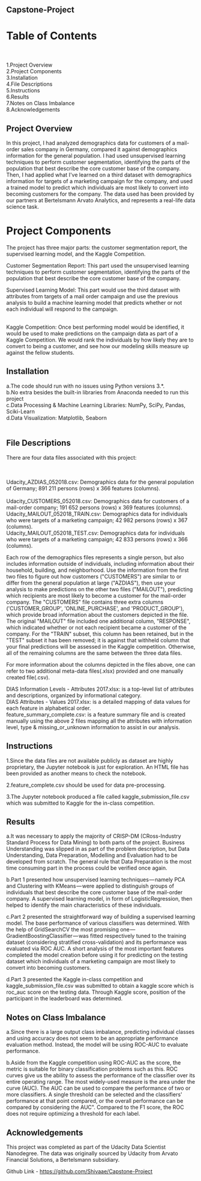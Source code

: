 ## Capstone-Project<br>
# Table of Contents<br><br>

1.Project Overview<br>
2.Project Components<br>
3.Installation<br>
4.File Descriptions<br>
5.Instructions<br>
6.Results<br>
7.Notes on Class Imbalance<br>
8.Acknowledgements<br>

## Project Overview<br>
In this project, I had analyzed demographics data for customers of a mail-order sales company in Germany, compared it against demographics information for the general population. I had used unsupervised learning techniques to perform customer segmentation, identifying the parts of the population that best describe the core customer base of the company. Then, I had applied what I've learned on a third dataset with demographics information for targets of a marketing campaign for the company, and used a trained model to predict which individuals are most likely to convert into becoming customers for the company. The data used has been provided by our partners at Bertelsmann Arvato Analytics, and represents a real-life data science task. <br>

# Project Components
The project has three major parts: the customer segmentation report, the supervised learning model, and the Kaggle Competition.<br>

Customer Segmentation Report: This part used the unsupervised learning techniques to perform customer segmentation, identifying the parts of the population that best describe the core customer base of the company.<br>

Supervised Learning Model: This part would use the third dataset with attributes from targets of a mail order campaign and use the previous analysis to build a machine learning model that predicts whether or not each individual will respond to the campaign.<br><br>

Kaggle Competition: Once best performing model would be identified, it would be used to make predictions on the campaign data as part of a Kaggle Competition. We would rank the individuals by how likely they are to convert to being a customer, and see how our modeling skills measure up against the fellow students.<br>


## Installation <br>
a.The code should run with no issues using Python versions 3.*.<br>
b.No extra besides the built-in libraries from Anaconda needed to run this project  <br>
c.Data Processing & Machine Learning Libraries: NumPy, SciPy, Pandas, Sciki-Learn <br>
d.Data Visualization: Matplotlib, Seaborn<br><br>

## File Descriptions<br>
There are four data files associated with this project:<br><br><br>

Udacity_AZDIAS_052018.csv: Demographics data for the general population of Germany; 891 211 persons (rows) x 366 features (columns).<br><br>
Udacity_CUSTOMERS_052018.csv: Demographics data for customers of a mail-order company; 191 652 persons (rows) x 369 features (columns).<br>
Udacity_MAILOUT_052018_TRAIN.csv: Demographics data for individuals who were targets of a marketing campaign; 42 982 persons (rows) x 367 (columns).<br>
Udacity_MAILOUT_052018_TEST.csv: Demographics data for individuals who were targets of a marketing campaign; 42 833 persons (rows) x 366 (columns).<br>

Each row of the demographics files represents a single person, but also includes information outside of individuals, including information about their household, building, and neighborhood. Use the information from the first two files to figure out how customers ("CUSTOMERS") are similar to or differ from the general population at large ("AZDIAS"), then use your analysis to make predictions on the other two files ("MAILOUT"), predicting which recipients are most likely to become a customer for the mail-order company. The "CUSTOMERS" file contains three extra columns ('CUSTOMER_GROUP', 'ONLINE_PURCHASE', and 'PRODUCT_GROUP'), which provide broad information about the customers depicted in the file. The original "MAILOUT" file included one additional column, "RESPONSE", which indicated whether or not each recipient became a customer of the company. For the "TRAIN" subset, this column has been retained, but in the "TEST" subset it has been removed; it is against that withheld column that your final predictions will be assessed in the Kaggle competition. Otherwise, all of the remaining columns are the same between the three data files.<br>

For more information about the columns depicted in the files above, one can refer to two additional meta-data files(.xlsx) provided and one manually created file(.csv). <br>

DIAS Information Levels - Attributes 2017.xlsx: is a top-level list of attributes and descriptions, organized by informational category. <br>
DIAS Attributes - Values 2017.xlsx: is a detailed mapping of data values for each feature in alphabetical order.<br>
feature_summary_complete.csv: is a feature summary file and is created manually using the above 2 files mapping all the attributes with information level, type & missing_or_unknown information to assist in our analysis.<br>

## Instructions <br>

1.Since the data files are not available publicly as dataset are highly proprietary, the Jupyter notebook is just for exploration. An HTML file has been provided as another means to check the notebook.<br>

2.feature_complete.csv should be used for data pre-processing.<br>

3.The Jupyter notebook produced a file called kaggle_submission_file.csv which was submitted to Kaggle for the in-class competition.<br>

## Results
a.It was necessary to apply the majority of CRISP-DM (CRoss-Industry Standard Process for Data Mining) to both parts of the project. Business Understanding was slipped in as part of the problem description, but Data Understanding, Data Preparation, Modelling and Evaluation had to be developed from scratch. The general rule that Data Preparation is the most time consuming part in the process could be verified once again. <br>

b.Part 1 presented how unsupervised learning techniques — namely PCA and Clustering with KMeans — were applied to distinguish groups of individuals that best describe the core customer base of the mail-order company. A supervised learning model, in form of LogisticRegression, then helped to identify the main characteristics of these individuals.<br>

c.Part 2 presented the straightforward way of building a supervised learning model. The base performance of various classifiers was determined. With the help of GridSearchCV the most promising one — GradientBoostingClassifier — was fitted respectively tuned to the training dataset (considering stratified cross-validation) and its performance was evaluated via ROC AUC. A short analysis of the most important features completed the model creation before using it for predicting on the testing dataset which individuals of a marketing campaign are most likely to convert into becoming customers. <br>

d.Part 3 presented the Kaggle in-class competition and kaggle_submission_file.csv was submitted to obtain a kaggle score which is roc_auc score on the testing data. Through Kaggle score, position of the participant in the leaderboard was determined. <br>

## Notes on Class Imbalance <br>
a.Since there is a large output class imbalance, predicting individual classes and using accuracy does not seem to be an appropriate performance evaluation method. Instead, the model will be using ROC-AUC to evaluate performance. <br>

b.Aside from the Kaggle competition using ROC-AUC as the score, the metric is suitable for binary classification problems such as this. ROC curves give us the ability to assess the performance of the classifier over its entire operating range. The most widely-used measure is the area under the curve (AUC). The AUC can be used to compare the performance of two or more classifiers. A single threshold can be selected and the classifiers' performance at that point compared, or the overall performance can be compared by considering the AUC". Compared to the F1 score, the ROC does not require optimizing a threshold for each label. <br>

## Acknowledgements <br>
This project was completed as part of the Udacity Data Scientist Nanodegree. The data was originally sourced by Udacity from Arvato Financial Solutions, a Bertelsmann subsidiary. <br>

Github Link - https://github.com/Shivaae/Capstone-Project

